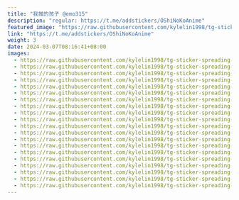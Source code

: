 ```yaml
---
title: "我推的孩子 @emo315"
description: "regular: https://t.me/addstickers/OShiNoKoAnime"
featured_image: "https://raw.githubusercontent.com/kylelin1998/tg-sticker-spreading-worldwide-images/main/img/ceb502de-7983-4190-9e15-9cd975c9e7b7.jpg"
link: "https://t.me/addstickers/OShiNoKoAnime"
weight: 3
date: 2024-03-07T08:16:41+08:00
images:
  - https://raw.githubusercontent.com/kylelin1998/tg-sticker-spreading-worldwide-images/main/img/ceb502de-7983-4190-9e15-9cd975c9e7b7.jpg
  - https://raw.githubusercontent.com/kylelin1998/tg-sticker-spreading-worldwide-images/main/img/3d6a410a-c931-4bc8-953a-b2edd487c12f.jpg
  - https://raw.githubusercontent.com/kylelin1998/tg-sticker-spreading-worldwide-images/main/img/79851a08-57c6-4fe4-af33-ec017895506f.jpg
  - https://raw.githubusercontent.com/kylelin1998/tg-sticker-spreading-worldwide-images/main/img/c4fd30d6-83de-4c5b-a76b-b6eac981f5fe.jpg
  - https://raw.githubusercontent.com/kylelin1998/tg-sticker-spreading-worldwide-images/main/img/17cba7b9-6622-4e08-aa8e-d72c9cce04ec.jpg
  - https://raw.githubusercontent.com/kylelin1998/tg-sticker-spreading-worldwide-images/main/img/4e340a28-9bd6-4d91-af1e-f1ac4e4308a7.jpg
  - https://raw.githubusercontent.com/kylelin1998/tg-sticker-spreading-worldwide-images/main/img/4cd9da08-2025-44f5-91b1-9ef92ab0b9dc.jpg
  - https://raw.githubusercontent.com/kylelin1998/tg-sticker-spreading-worldwide-images/main/img/76725ddb-251b-408e-b68b-75ed21f912ef.jpg
  - https://raw.githubusercontent.com/kylelin1998/tg-sticker-spreading-worldwide-images/main/img/16da815d-1821-45dc-8973-5ce129cb2c49.jpg
  - https://raw.githubusercontent.com/kylelin1998/tg-sticker-spreading-worldwide-images/main/img/8c0d7459-b602-406b-b9c7-258dbc01526b.jpg
  - https://raw.githubusercontent.com/kylelin1998/tg-sticker-spreading-worldwide-images/main/img/b4f851bb-016e-4d4c-8801-10705cac43d1.jpg
  - https://raw.githubusercontent.com/kylelin1998/tg-sticker-spreading-worldwide-images/main/img/a9d294bf-caa2-4ab0-b940-c6b9c9805145.jpg
  - https://raw.githubusercontent.com/kylelin1998/tg-sticker-spreading-worldwide-images/main/img/540d4cb0-3248-4737-9980-a618e96250a9.jpg
  - https://raw.githubusercontent.com/kylelin1998/tg-sticker-spreading-worldwide-images/main/img/301514f9-06ce-4017-90a0-bfac5403350a.jpg
  - https://raw.githubusercontent.com/kylelin1998/tg-sticker-spreading-worldwide-images/main/img/6fac8f57-6f0b-48e6-a897-04260b7ad16e.jpg
  - https://raw.githubusercontent.com/kylelin1998/tg-sticker-spreading-worldwide-images/main/img/faa9ca21-062b-454f-b558-90c7490599d7.jpg
  - https://raw.githubusercontent.com/kylelin1998/tg-sticker-spreading-worldwide-images/main/img/4728ad3c-43f4-4aa8-a4a3-782327e40b23.jpg
  - https://raw.githubusercontent.com/kylelin1998/tg-sticker-spreading-worldwide-images/main/img/ced21d13-9be0-4b17-8605-470a7991ef53.jpg
  - https://raw.githubusercontent.com/kylelin1998/tg-sticker-spreading-worldwide-images/main/img/3f4de3b1-d0e1-434e-a973-a3e8089f35f1.jpg
  - https://raw.githubusercontent.com/kylelin1998/tg-sticker-spreading-worldwide-images/main/img/14c3dada-1578-46e0-9924-0bd43ffbee36.jpg
---
```

